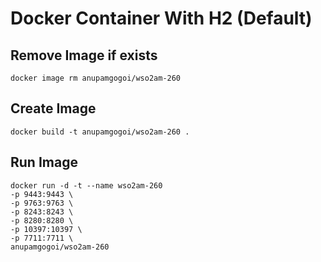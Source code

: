 # Docker Container With H2 (Default)

## Remove Image if exists
```
docker image rm anupamgogoi/wso2am-260
```

## Create Image
```
docker build -t anupamgogoi/wso2am-260 .
```

## Run Image
```
docker run -d -t --name wso2am-260 
-p 9443:9443 \
-p 9763:9763 \
-p 8243:8243 \
-p 8280:8280 \
-p 10397:10397 \ 
-p 7711:7711 \
anupamgogoi/wso2am-260
```
